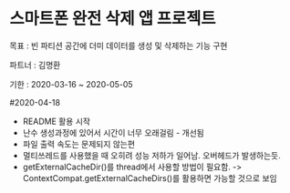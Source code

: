 ﻿# 스마트폰 완전 삭제 앱 프로젝트
 목표 : 빈 파티션 공간에 더미 데이터를 생성 및 삭제하는 기능 구현

 파트너 : 김명환

 기한 : 2020-03-16 ~ 2020-05-05

#2020-04-18
 - README 활용 시작
 - 난수 생성과정에 있어서 시간이 너무 오래걸림 - 개선됨
 - 파일 출력 속도는 문제되지 않는편
 - 멀티쓰레드를 사용했을 때 오히려 성능 저하가 일어남. 오버헤드가 발생하는듯.
 - getExternalCacheDir()를 thread에서 사용할 방법이 필요함.
   -> ContextCompat.getExternalCacheDirs()를 활용하면 가능할 것으로 보임